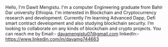 Hello, I'm Dawit Mengistu. I'm a computer Engineering graduate from Bahir Dar university Ethiopia.
I'm interested in Blockchain and Cryptocurrency research and development.
Currently  I’m learning Advanced Dapp, Defi smart contract development and also studying blockchain security. 
I’m looking to collaborate on any kinds of blockchain and crypto projects.
You can reach me by
Email:- davamengistu07@gmail.com
linkedIn:- https://www.linkedin.com/in/davamg744663  

